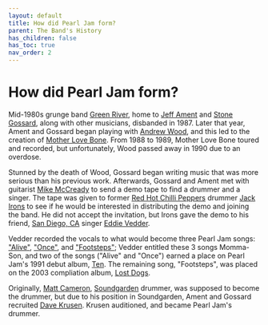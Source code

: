 ```yaml
---
layout: default
title: How did Pearl Jam form?
parent: The Band's History
has_children: false
has_toc: true
nav_order: 2
---
```


# How did Pearl Jam form? 

Mid-1980s grunge band [Green River](https://pearljamopedia.ml/docs/Notable-Mentions/Bands/Green-River), home to [Jeff Ament](https://pearljamopedia.ml/docs/Notable-Mentions/Current-Members/Jeff-Ament/) and [Stone Gossard](https://pearljamopedia.ml/docs/Notable-Mentions/Current-Members/Stone-Gossard/), along with other musicians, disbanded in 1987. Later that year, Ament and Gossard began playing with [Andrew Wood](https://pearljamopedia.ml/docs/Notable-Mentions/People/Andrew-Wood), and this led to the creation of [Mother Love Bone](https://pearljamopedia.ml/docs/Notable-Mentions/Bands/Mother-Love-Bone). From 1988 to 1989, Mother Love Bone toured and recorded, but unfortunately, Wood passed away in 1990 due to an overdose.

Stunned by the death of Wood, Gossard began writing music that was more serious than his previous work. Afterwards, Gossard and Ament met with guitarist [Mike McCready](https://pearljamopedia.ml/docs/Notable-Mentions/Current-Members/Mike-McCready/) to send a demo tape to find a drummer and a singer. The tape was given to former [Red Hot Chilli Peppers](https://pearljamopedia.ml/docs/Notable-Mentions/Bands/RHCP) drummer [Jack Irons](https://pearljamopedia.ml/docs/Notable-Mentions/Past-Members/Jack-Irons/) to see if he would be interested in distributing the demo and joining the band. He did not accept the invitation, but Irons gave the demo to his friend, [San Diego, CA](https://pearljamopedia.ml/docs/Notable-Mentions/Locations/San-Diego) singer [Eddie Vedder](https://pearljamopedia.ml/docs/Notable-Mentions/Current-Members/Eddie-Vedder/).

Vedder recorded the vocals to what would become three Pearl Jam songs: ["Alive"](https://google.com), ["Once"](https://google.com), and ["Footsteps"](https://google.com); Vedder entitled these 3 songs Momma-Son, and two of the songs ("Alive" and "Once") earned a place on Pearl Jam's 1991 debut album, [Ten](https://google.com). The remaining song, "Footsteps", was placed on the 2003 compliation album, [Lost Dogs](https://google.com).

Originally, [Matt Cameron](https://pearljamopedia.ml/docs/Notable-Mentions/Current-Members/Matt-Cameron/), [Soundgarden](https://pearljamopedia.ml/docs/Notable-Mentions/Bands/Soundgarden) drummer, was supposed to become the drummer, but due to his position in Soundgarden, Ament and Gossard recruited [Dave Krusen](https://pearljamopedia.ml/docs/Notable-Mentions/Past-Members/Dave-Krusen/). Krusen auditioned, and became Pearl Jam's drummer.
